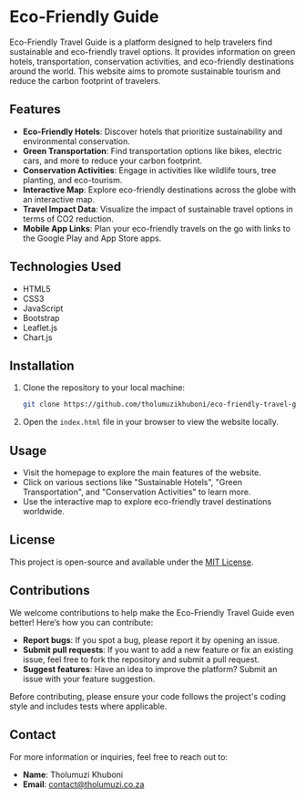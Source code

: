 # Eco-Friendly Guide

Eco-Friendly Travel Guide is a platform designed to help travelers find sustainable and eco-friendly travel options. It provides information on green hotels, transportation, conservation activities, and eco-friendly destinations around the world. This website aims to promote sustainable tourism and reduce the carbon footprint of travelers.

## Features

- **Eco-Friendly Hotels**: Discover hotels that prioritize sustainability and environmental conservation.
- **Green Transportation**: Find transportation options like bikes, electric cars, and more to reduce your carbon footprint.
- **Conservation Activities**: Engage in activities like wildlife tours, tree planting, and eco-tourism.
- **Interactive Map**: Explore eco-friendly destinations across the globe with an interactive map.
- **Travel Impact Data**: Visualize the impact of sustainable travel options in terms of CO2 reduction.
- **Mobile App Links**: Plan your eco-friendly travels on the go with links to the Google Play and App Store apps.

## Technologies Used

- HTML5
- CSS3
- JavaScript
- Bootstrap
- Leaflet.js
- Chart.js

## Installation

1. Clone the repository to your local machine:
   ```bash
   git clone https://github.com/tholumuzikhuboni/eco-friendly-travel-guide.git
   ```

2. Open the `index.html` file in your browser to view the website locally.

## Usage

- Visit the homepage to explore the main features of the website.
- Click on various sections like "Sustainable Hotels", "Green Transportation", and "Conservation Activities" to learn more.
- Use the interactive map to explore eco-friendly travel destinations worldwide.

## License

This project is open-source and available under the [MIT License](LICENSE).

## Contributions

We welcome contributions to help make the Eco-Friendly Travel Guide even better! Here’s how you can contribute:

- **Report bugs**: If you spot a bug, please report it by opening an issue.
- **Submit pull requests**: If you want to add a new feature or fix an existing issue, feel free to fork the repository and submit a pull request.
- **Suggest features**: Have an idea to improve the platform? Submit an issue with your feature suggestion.

Before contributing, please ensure your code follows the project's coding style and includes tests where applicable.

## Contact

For more information or inquiries, feel free to reach out to:

- **Name**: Tholumuzi Khuboni
- **Email**: contact@tholumuzi.co.za
